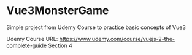 # Vue3MonsterGame
Simple project from Udemy Course to practice basic concepts of Vue3

Udemy Course URL:
    https://www.udemy.com/course/vuejs-2-the-complete-guide
    Section 4

